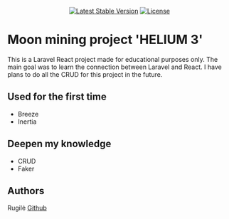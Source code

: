 <p align="center">
<a href="https://packagist.org/packages/laravel/framework"><img src="https://img.shields.io/packagist/v/laravel/framework" alt="Latest Stable Version"></a>
<a href="https://packagist.org/packages/laravel/framework"><img src="https://img.shields.io/packagist/l/laravel/framework" alt="License"></a>
</p>

# Moon mining project 'HELIUM 3'

This is a Laravel React project made for educational purposes only. The main goal was to learn the connection between Laravel and React.
I have plans to do all the CRUD for this project in the future.

## Used for the first time

- Breeze
- Inertia

## Deepen my knowledge

- CRUD
- Faker
<!-- - Migrations
- Validation rules
- Svg
- Javascript methods
- Responsive design -->

## Authors

Rugilė [Github](https://github.com/kauste)